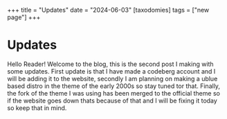 +++ title = "Updates" 
date = "2024-06-03" 
[taxodomies] tags = ["new page"] 
+++

# Updates

Hello Reader! Welcome to the blog, this is the second post I making with some updates.
First update is that I have made a codeberg account and I will be adding it to the website, secondly
I am planning on making a ublue based distro in the theme of the early 2000s so stay tuned tor that.
Finally, the fork of the theme I was using has been merged to the official theme so if the website goes down thats because of that and I will be fixing it today so keep that in mind.
